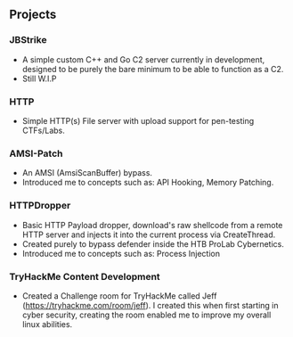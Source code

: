 ## Projects

### JBStrike
- A simple custom C++ and Go C2 server currently in development, designed to be purely the bare minimum to be able to function as a C2. 
- Still W.I.P

### HTTP
- Simple HTTP(s) File server with upload support for pen-testing CTFs/Labs. 

### AMSI-Patch
- An AMSI (AmsiScanBuffer) bypass.
- Introduced me to concepts such as: API Hooking, Memory Patching.

### HTTPDropper
- Basic HTTP Payload dropper, download's raw shellcode from a remote HTTP server and injects it into the current process via CreateThread.
- Created purely to bypass defender inside the HTB ProLab Cybernetics.
- Introduced me to concepts such as: Process Injection

### TryHackMe Content Development
- Created a Challenge room for TryHackMe called Jeff (https://tryhackme.com/room/jeff). I created this when first starting in cyber security, creating the room enabled me to improve my overall linux abilities.
